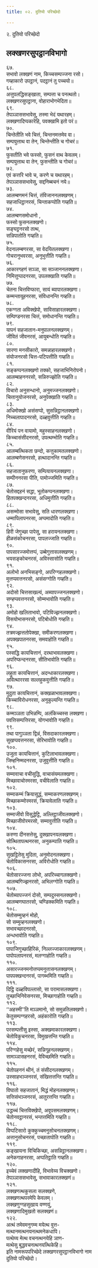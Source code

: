 ```yaml
---
title: ०२. दुतियो परिच्छेदो

---
```

२. दुतियो परिच्छेदो  


## लक्खणरसुपट्ठानविभागो

६७.  
सभावो लक्खणं नाम, किच्चसम्पज्जना रसो।  
गय्हाकारो उपट्ठानं, पदट्ठानं तु पच्चयो॥  
६८.  
अत्तुपलद्धिसङ्खाता, सम्पत्ता च पनत्थतो।  
लक्खणरसुपट्ठाना, वोहाराभोगभेदिता॥  
६९.  
तेपञ्ञाससभावेसु, तस्मा भेदं यथारहम्।  
लक्खणादिप्पकारेहि, पवक्खामि इतो परं॥  
७०.  
चिन्तेतीति भवे चित्तं, चिन्तनमत्तमेव वा।  
सम्पयुत्ताथ वा तेन, चिन्तेन्तीति च गोचरं॥  
७१.  
फुसतीति भवे फस्सो, फुसनं वाथ केवलम्।  
सम्पयुत्ताथ वा तेन, फुसन्तीति च गोचरं॥  
७२.  
एवं कत्तरि भावे च, करणे च यथारहम्।  
तेपञ्ञाससभावेसु, सद्दनिब्बचनं नये॥  
७३.  
आलम्बणमनं चित्तं, तंविजाननलक्खणम्।  
सहजाधिट्ठानरसं, चिन्ताकप्पोति गय्हति॥  
७४.  
आलम्बणसमोधानो ,  
फस्सो फुसनलक्खणो।  
सङ्घट्टनरसो तत्थ,  
सन्निपातोति गय्हति॥  
७५.  
वेदनालम्बणरसा, सा वेदयितलक्खणा।  
गोचरानुभवरसा, अनुभुत्तीति गय्हति॥  
७६.  
आकारगहणं सञ्ञा, सा सञ्जाननलक्खणा।  
निमित्तुप्पादनरसा, उपलक्खाति गय्हति॥  
७७.  
चेतना चित्तविप्फारा, सायं ब्यापारलक्खणा।  
कम्मन्तायूहनरसा, संविधानन्ति गय्हति॥  
७८.  
एकग्गता अविक्खेपो, साविसाहारलक्खणा।  
सम्पिण्डनरसा चित्तं, समोधानन्ति गय्हति॥  
७९.  
यापनं सहजातान-मनुपालनलक्खणम्।  
जीवितं जीवनरसं, आयुबन्धोति गय्हति॥  
८०.  
सारणा मनसीकारो, समन्नाहारलक्खणो।  
संयोजनरसो चित्त-पटिपत्तीति गय्हति॥  
८१.  
सङ्कप्पनलक्खणो तक्को, सहजाभिनिरोपनो।  
आलम्बाहननरसो, सन्निरुज्झोति गय्हति॥  
८२.  
विचारो अनुसन्धानो, अनुमज्जनलक्खणो।  
चित्तानुयोजनरसो, अनुपेक्खाति गय्हति॥  
८३.  
अधिमोक्खो असंसप्पो, सुसन्निट्ठानलक्खणो।  
निच्चलापादनरसो, दळ्हवुत्तीति गय्हति॥  
८४.  
वीरियं पन वायामो, महुस्साहनलक्खणो।  
किच्चासंसीदनरसो, उपत्थम्भोति गय्हति॥  
८५.  
आलम्बत्थिकता छन्दो, कत्तुकामतलक्खणो।  
आलम्बणेसनरसो, हत्थादानन्ति गय्हति॥  
८६.  
सहजातानुफरणा, सम्पियायनलक्खणा।  
सम्पीननरसा पीति, पामोज्जमिति गय्हति॥  
८७.  
चेतोसद्दहनं सद्धा, भूतोकप्पनलक्खणा।  
हितपक्खन्दनरसा, अधिमुत्तीति गय्हति॥  
८८.  
असम्मोसा सभावेसु, सति धारणलक्खणा।  
धम्मापिलापनरसा, अप्पमादोति गय्हति॥  
८९.  
हिरी जेगुच्छा पापेसु, सा हरायनलक्खणा।  
हीळसंकोचनरसा, पापलज्जाति गय्हति॥  
९०.  
पापसारज्जमोत्तप्पं, उब्बेगुत्तासलक्खणम्।  
भयसङ्कोचनरसं, अविस्सासोति गय्हति॥  
९१.  
अलोभो अनभिसङ्गो, अपरिग्गहलक्खणो।  
मुत्तप्पवत्तनरसो, असंसग्गोति गय्हति॥  
९२.  
अदोसो चित्तसाखल्यं, अब्यापज्जनलक्खणो।  
सण्हप्पवत्तनरसो, सोम्मभावोति गय्हति॥  
९३.  
अमोहो खलिताभावो, पटिविज्झनलक्खणो।  
विसयोभासनरसो, पटिबोधोति गय्हति॥  
९४.  
तत्रमज्झत्ततोपेक्खा, समीकरणलक्खणा।  
अपक्खपातनरसा, समवाहोति गय्हति॥  
९५.  
पस्सद्धि कायचित्तानं, दरथाभावलक्खणा।  
अपरिप्फन्दनरसा, सीतिभावोति गय्हति॥  
९६.  
लहुता कायचित्तानं, अदन्धाकारलक्खणा।  
अवित्थाररसा सल्लहुकवुत्तीति गय्हति॥  
९७.  
मुदुता कायचित्तानं, कक्खळाभावलक्खणा।  
किच्चाविरोधनरसा, अनुकुल्यन्ति गय्हति॥  
९८.  
कम्मञ्ञता उभिन्नम्पि, अलंकिच्चस्स लक्खणा।  
पवत्तिसम्पत्तिरसा, योगभावोति गय्हति॥  
९९.  
तथा पागुञ्ञता द्विन्नं, विसदाकारलक्खणा।  
सुखप्पवत्तनरसा, सेरिभावोति गय्हति॥  
१००.  
उजुता कायचित्तानं, कुटिलाभावलक्खणा।  
जिम्हनिम्मदनरसा, उजुवुत्तीति गय्हति॥  
१०१.  
सम्मावाचा वचीसुद्धि, वाचासंयमलक्खणा।  
मिच्छावाचोरमरसा, वचीवेलाति गय्हति॥  
१०२.  
सम्माकम्मं क्रियासुद्धं, सम्माकरणलक्खणम्।  
मिच्छाकम्मोरमरसं, क्रियावेलाति गय्हति॥  
१०३.  
सम्माजीवो विसुद्धेट्ठि, अल्लिट्ठाजीवलक्खणो।  
मिच्छाजीवोरमरसो, सम्मावुत्तीति गय्हति॥  
१०४.  
करुणा दीनसत्तेसु, दुक्खापनयलक्खणा।  
सोत्थितापत्थनरसा, अनुकम्पाति गय्हति॥  
१०५.  
सुखट्ठितेसु मुदिता, अनुमोदनलक्खणा।  
चेतोविकासनरसा, अविरोधोति गय्हति॥  
१०६.  
चेतोसारज्जना लोभो, अपरिच्चागलक्खणो।  
आलम्बगिज्झनरसो, अभिलग्गोति गय्हति॥  
१०७.  
चेतोब्यापज्जनं दोसो, सम्पदुस्सनलक्खणो।  
आलम्बणघातरसो, चण्डिक्कमिति गय्हति॥  
१०८.  
चेतोसम्मुय्हनं मोहो,  
सो सम्मुय्हनलक्खणो।  
सभावच्छादनरसो,  
अन्धभावोति गय्हति॥  
१०९.  
पापाजिगुच्छाहिरिकं, निल्लज्जाकारलक्खणम्।  
पापोपलापनरसं, मलग्गाहोति गय्हति॥  
११०.  
असारज्जनमनोत्तप्पमनुत्तासनलक्खणम्।  
पापपक्खन्दनरसं, पागब्भमिति गय्हति॥  
१११.  
दिट्ठि दळ्हविपल्लासो, सा परामासलक्खणा।  
तुच्छाभिनिवेसनरसा, मिच्छागाहोति गय्हति॥  
११२.  
‘‘अहस्मी’’ति मञ्ञमानो, सो समुन्नतिलक्खणो।  
केतुसम्पग्गहरसो, अहंकारोति गय्हति॥  
११३.  
परसम्पत्तीसु इस्सा, अक्खमाकारलक्खणा।  
चेतोविकुचनरसा, विमुखत्तन्ति गय्हति॥  
११४.  
परिग्गहेसु मच्छेरं, सन्निगूहनलक्खणम्।  
सामञ्ञासहनरसं, वेविच्छमिति गय्हति॥  
११५.  
चेतोपहननं थीनं, तं संसीदनलक्खणम्।  
उस्साहभञ्जनरसं, संखित्तत्तन्ति गय्हति॥  
११६.  
विघातो सहजातानं, मिद्धं मोहनलक्खणम्।  
सत्तिसंभञ्जनरसं, आतुरत्तन्ति गय्हति॥  
११७.  
उद्धच्चं चित्तविक्खेपो, अवूपसमलक्खणम्।  
चेतोनवट्ठानरसं, भन्तत्तमिति गय्हति॥  
११८.  
विप्पटिसारो कुक्कुच्चमनुसोचनलक्खणम्।  
अत्तानुसोचनरसं, पच्छातापोति गय्हति॥  
११९.  
कङ्खायना विचिकिच्छा, असन्निट्ठानलक्खणा।  
अनेकगाहनरसा, अप्पतिट्ठाति गय्हति॥  
१२०.  
इच्चेवं लक्खणादीहि, विभावेय्य विचक्खणो।  
तेपञ्ञाससभावेसु, सभावाकारलक्खणं॥  
१२१.  
लक्खणत्थकुसला सलक्खणे,  
लक्खणत्थपरमेपि केवलम्।  
लक्खणुग्गहसुखाय वण्णयुं,  
लक्खणादिमुखतो सलक्खणं॥  
१२२.  
अत्थं तमेवमनुगम्म मयेत्थ वुत्त-  
मत्थानमत्थनयनत्थमनेकधापि।  
पत्थेय्य मेत्थ वचनत्थनयेहि ञाण-  
मत्थेसु बुद्धवचनत्थनयत्थिकेहि॥  
इति नामरूपपरिच्छेदे लक्खणरसुपट्ठानविभागो नाम  
दुतियो परिच्छेदो।  